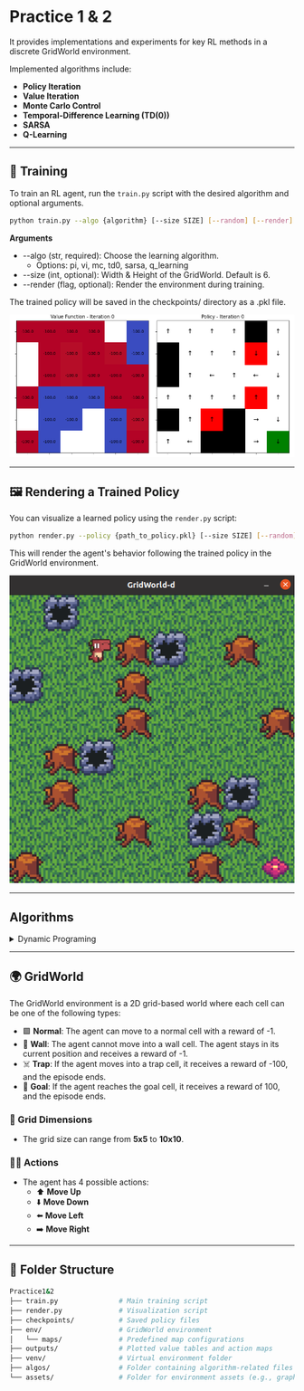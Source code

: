 # Practice 1 & 2
It provides implementations and experiments for key RL methods in a discrete GridWorld environment.

Implemented algorithms include:

- **Policy Iteration**
- **Value Iteration**
- **Monte Carlo Control**
- **Temporal-Difference Learning (TD(0))**
- **SARSA**
- **Q-Learning**

---

## 🚀 Training
To train an RL agent, run the `train.py` script with the desired algorithm and optional arguments.
```bash
python train.py --algo {algorithm} [--size SIZE] [--random] [--render]
```
**Arguments**
- --algo (str, required): Choose the learning algorithm.
  - Options: pi, vi, mc, td0, sarsa, q_learning
- --size (int, optional): Width & Height of the GridWorld. Default is 6.
- --render (flag, optional): Render the environment during training.

The trained policy will be saved in the checkpoints/ directory as a .pkl file.


![Output](assets/_img/animation.gif)

---

## 🖼️ Rendering a Trained Policy
You can visualize a learned policy using the `render.py` script:
```bash
python render.py --policy {path_to_policy.pkl} [--size SIZE] [--random]
```
This will render the agent's behavior following the trained policy in the GridWorld environment.

![ex](assets/_img/render_img.png)

---

## Algorithms
<details><summary>Dynamic Programing</summary>
## Policy Iteration
**Policy Evaluation**  
![ex](assets/_img/policy_eval.png)

![ex](assets/_img/policy_iteration.png)

## Value Iteration
![ex](assets/_img/value_iter.png)
</details>

---

## 🌍 GridWorld

The GridWorld environment is a 2D grid-based world where each cell can be one of the following types:

- 🟩 **Normal**: The agent can move to a normal cell with a reward of -1.
- 🧱 **Wall**: The agent cannot move into a wall cell. The agent stays in its current position and receives a reward of -1.
- ☠️ **Trap**: If the agent moves into a trap cell, it receives a reward of -100, and the episode ends.
- 🎯 **Goal**: If the agent reaches the goal cell, it receives a reward of 100, and the episode ends.

### 📏 Grid Dimensions

- The grid size can range from **5x5** to **10x10**.

### 🏃‍♂️ Actions

- The agent has 4 possible actions:  
  - ⬆️ **Move Up**  
  - ⬇️ **Move Down**  
  - ⬅️ **Move Left**  
  - ➡️ **Move Right**

---

## 📁 Folder Structure

```bash
Practice1&2
├── train.py               # Main training script
├── render.py              # Visualization script
├── checkpoints/           # Saved policy files
├── env/                   # GridWorld environment
│   └── maps/              # Predefined map configurations
├── outputs/               # Plotted value tables and action maps
├── venv/                  # Virtual environment folder
├── algos/                 # Folder containing algorithm-related files
└── assets/                # Folder for environment assets (e.g., graphics)

```